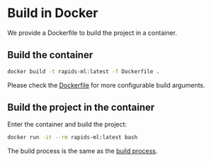 # Build in Docker

We provide a Dockerfile to build the project in a container.

## Build the container

```bash
docker build -t rapids-ml:latest -f Dockerfile .
```
Please check the [Dockerfile](./Dockerfile) for more configurable build arguments.

## Build the project in the container

Enter the container and build the project:
```bash
docker run -it --rm rapids-ml:latest bash
```

The build process is the same as the [build process](../README.md#build-target-jar).

